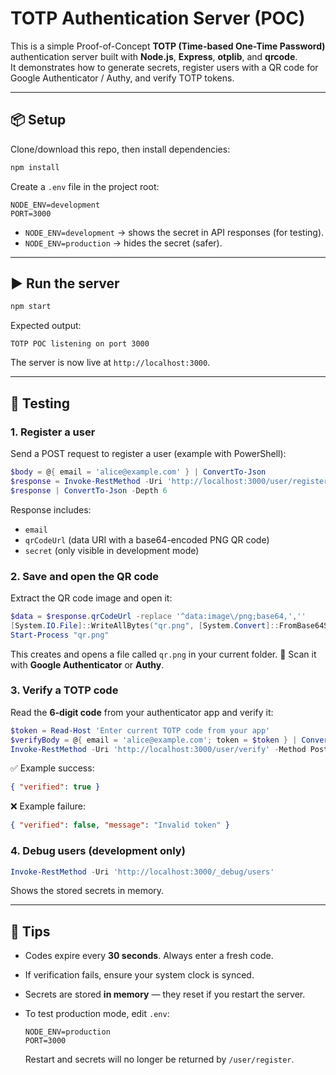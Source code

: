 
# TOTP Authentication Server (POC)

This is a simple Proof-of-Concept **TOTP (Time-based One-Time Password)** authentication server built with **Node.js**, **Express**, **otplib**, and **qrcode**.  
It demonstrates how to generate secrets, register users with a QR code for Google Authenticator / Authy, and verify TOTP tokens.

---

## 📦 Setup

Clone/download this repo, then install dependencies:

```bash
npm install
````

Create a `.env` file in the project root:

```
NODE_ENV=development
PORT=3000
```

* `NODE_ENV=development` → shows the secret in API responses (for testing).
* `NODE_ENV=production` → hides the secret (safer).

---

## ▶️ Run the server

```bash
npm start
```

Expected output:

```
TOTP POC listening on port 3000
```

The server is now live at `http://localhost:3000`.

---

## 🧪 Testing

### 1. Register a user

Send a POST request to register a user (example with PowerShell):

```powershell
$body = @{ email = 'alice@example.com' } | ConvertTo-Json
$response = Invoke-RestMethod -Uri 'http://localhost:3000/user/register' -Method Post -Body $body -ContentType 'application/json'
$response | ConvertTo-Json -Depth 6
```

Response includes:

* `email`
* `qrCodeUrl` (data URI with a base64-encoded PNG QR code)
* `secret` (only visible in development mode)

### 2. Save and open the QR code

Extract the QR code image and open it:

```powershell
$data = $response.qrCodeUrl -replace '^data:image\/png;base64,',''
[System.IO.File]::WriteAllBytes("qr.png", [System.Convert]::FromBase64String($data))
Start-Process "qr.png"
```

This creates and opens a file called `qr.png` in your current folder.
📱 Scan it with **Google Authenticator** or **Authy**.

### 3. Verify a TOTP code

Read the **6-digit code** from your authenticator app and verify it:

```powershell
$token = Read-Host 'Enter current TOTP code from your app'
$verifyBody = @{ email = 'alice@example.com'; token = $token } | ConvertTo-Json
Invoke-RestMethod -Uri 'http://localhost:3000/user/verify' -Method Post -Body $verifyBody -ContentType 'application/json'
```

✅ Example success:

```json
{ "verified": true }
```

❌ Example failure:

```json
{ "verified": false, "message": "Invalid token" }
```

### 4. Debug users (development only)

```powershell
Invoke-RestMethod -Uri 'http://localhost:3000/_debug/users'
```

Shows the stored secrets in memory.

---

## 🔧 Tips

* Codes expire every **30 seconds**. Always enter a fresh code.
* If verification fails, ensure your system clock is synced.
* Secrets are stored **in memory** — they reset if you restart the server.
* To test production mode, edit `.env`:

  ```
  NODE_ENV=production
  PORT=3000
  ```

  Restart and secrets will no longer be returned by `/user/register`.


